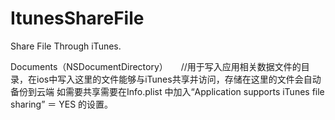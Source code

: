 # ItunesShareFile
Share File Through iTunes. 

Documents（NSDocumentDirectory）　　//用于写入应用相关数据文件的目录，在ios中写入这里的文件能够与iTunes共享并访问，存储在这里的文件会自动备份到云端
如需要共享需要在Info.plist 中加入“Application supports iTunes file sharing” ＝ YES 的设置。
